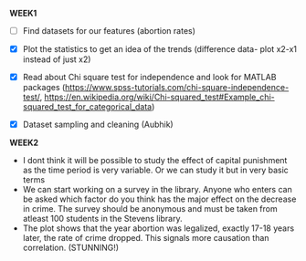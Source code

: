 **WEEK1**
- [ ] Find datasets for our features (abortion rates)
- [x] Plot the statistics to get an idea of the trends (difference data- plot x2-x1 instead of just x2)
- [x] Read about Chi square test for independence and look for MATLAB packages (https://www.spss-tutorials.com/chi-square-independence-test/, https://en.wikipedia.org/wiki/Chi-squared_test#Example_chi-squared_test_for_categorical_data)
- [x] Dataset sampling and cleaning (Aubhik)


**WEEK2**
- I dont think it will be possible to study the effect of capital punishment as the time period is very variable. Or we can study it but in very basic terms
- We can start working on a survey in the library. Anyone who enters can be asked which factor do you think has the major effect on the decrease in crime. The survey should be anonymous and must be taken from atleast 100 students in the Stevens library.
- The plot shows that the year abortion was legalized, exactly 17-18 years later, the rate of crime dropped. This signals more causation than correlation. (STUNNING!)
